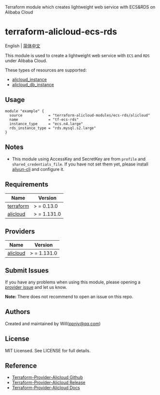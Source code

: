 Terraform module which creates lightweight web service with ECS&RDS on Alibaba Cloud

terraform-alicloud-ecs-rds
=====================================================================

English | [简体中文](README-CN.md)

This module is used to create a lightweight web service with `ECS` and `RDS` under Alibaba Cloud.

These types of resources are supported:

* [alicloud_instance](https://registry.terraform.io/providers/aliyun/alicloud/latest/docs/resources/instance)
* [alicloud_db_instance](https://registry.terraform.io/providers/aliyun/alicloud/latest/docs/resources/db_instance)

## Usage

```hcl
module "example" {
  source            = "terraform-alicloud-modules/ecs-rds/alicloud"
  name              = "tf-ecs-rds"
  instance_type     = "ecs.n4.large"
  rds_instance_type = "rds.mysql.s2.large"
}
```

## Notes

* This module using AccessKey and SecretKey are from `profile` and `shared_credentials_file`. If you have not set them
  yet, please install [aliyun-cli](https://github.com/aliyun/aliyun-cli#installation) and configure it.

## Requirements

| Name | Version |
|------|---------|
| <a name="requirement_terraform"></a> [terraform](#requirement\_terraform) | > = 0.13.0 |
| <a name="requirement_alicloud"></a> [alicloud](#requirement\_alicloud) | > = 1.131.0 |

## Providers

| Name | Version |
|------|---------|
| <a name="provider_alicloud"></a> [alicloud](#provider\_alicloud) | > = 1.131.0 |

## Submit Issues

If you have any problems when using this module, please opening
a [provider issue](https://github.com/aliyun/terraform-provider-alicloud/issues/new) and let us know.

**Note:** There does not recommend to open an issue on this repo.

## Authors

Created and maintained by Will(ppnjy@qq.com)

## License

MIT Licensed. See LICENSE for full details.

## Reference

* [Terraform-Provider-Alicloud Github](https://github.com/aliyun/terraform-provider-alicloud)
* [Terraform-Provider-Alicloud Release](https://releases.hashicorp.com/terraform-provider-alicloud/)
* [Terraform-Provider-Alicloud Docs](https://registry.terraform.io/providers/aliyun/alicloud/latest/docs)
